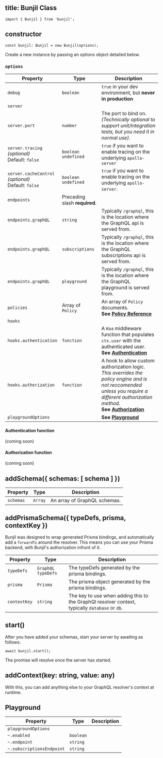 title: Bunjil Class
---

`import { Bunjil } from 'bunjil';`

## constructor

`const bunjil: Bunjil = new Bunjil(options);`

Create a new instance by passing an options object detailed below.

### `options`
|Property|Type|Description|
|---|---|---|
|`debug`|`boolean`|`true` in your dev environment, but **never in production**|
|`server`|||
|`server.port`|`number`|The port to bind on. _(Technically optional to support unit/integration tests, but you need it in normal use)_.|
|`server.tracing` <br> _(optional)_ <br> Default: `false`|`boolean` `undefined`|`true` if you want to enable tracing on the underlying `apollo-server`|
|`server.cacheControl` <br> _(optional)_ <br> Default: `false`|`boolean` `undefined`|`true` if you want to enable tracing on the underlying `apollo-server`. |
|`endpoints` | Preceding slash **required**.||
|`endpoints.graphQL`|`string`|Typically `/graphql`, this is the location where the GraphQL api is served from.|
|`endpoints.graphQL`|`subscriptions`|Typically `/graphql`, this is the location where the GraphQL subscriptions api is served from.|
|`endpoints.graphQL`|`playground`|Typically `/graphql`, this is the location where the GraphQL playground is served from.|
|`policies`|Array of `Policy`|An array of `Policy` documents. <br> **See [Policy Reference](/api/policy.html)**|
|`hooks`|||
|`hooks.authentication`|`function`|A `Koa` middleware function that populates `ctx.user` with the authenticated user. <br>**See [Authentication](#Authentication-function)**|
|`hooks.authorization`|`function`|A hook to allow custom authorization logic. <br> _This overrides the policy engine and is not reccomended unless you require a different authorization method._ <br>**See [Authorization](#Authorization-function)**|
|`playgroundOptions`||**See [Playground](#Playground)**|

#### Authentication function
(coming soon)

#### Authorization function
(coming soon)


## addSchema({ schemas: [ schema ] })

|Property|Type|Description|
|---|---|---|
|`schemas`|`Array`|An array of GraphQL schemas.|



## addPrismaSchema({ typeDefs, prisma, contextKey })

Bunjil was designed to wrap generated Prisma bindings, and automatically add a `forwardTo` around the resolver. This means you can use your Prisma backend, with Bunjil's authorization infront of it.

|Property|Type|Description|
|---|---|---|
|`typeDefs`|`GraphQL typeDefs`|The typeDefs generated by the prisma bindings.|
|`prisma`|`Prisma`|The prisma object generated by the prisma bindings.|
|`contextKey`|`string`|The key to use when adding this to the GraphQl resolver context, typically `database` or `db`.|

## start()

After you have added your schemas, start your server by awaiting as follows:

`await bunjil.start();`

The promise will resolve once the server has started.

## addContext(key: string, value: any)

With this, you can add anything else to your GraphQL resolver's context at runtime.

## Playground

|Property|Type|Description|
|---|---|---|
|`playgroundOptions`|||
|`~.enabled`|`boolean`||
|`~.endpoint`|`string`||
|`~.subscriptionsEndpoint`|`string`|||
